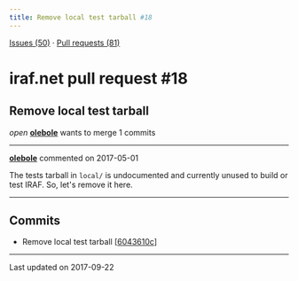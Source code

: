 ```yaml
---
title: Remove local test tarball #18
---
```


[Issues (50)](https://iraf-community.github.io/iraf-v216/issues) · [Pull requests (81)](https://iraf-community.github.io/iraf-v216/issues/pulls)

# iraf.net pull request #18
## Remove local test tarball
*open* **[olebole](https://github.com/olebole)** wants to merge 1 commits

- - - -

**[olebole](https://github.com/olebole)** commented on 2017-05-01

The tests tarball in `local/` is undocumented and currently unused to build or test IRAF. So, let's remove it here.
- - - -

## Commits

* Remove local test tarball [[6043610c](https://github.com/iraf-community/iraf/commit/6043610c09f4804de22bfbcdd245a92f784d59b7)]

- - - -

Last updated on 2017-09-22
